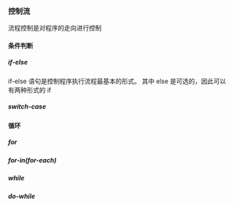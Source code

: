 ### 控制流
流程控制是对程序的走向进行控制
#### 条件判断
##### if-else
if-else 语句是控制程序执行流程最基本的形式。 其中 else 是可选的，因此可以有两种形式的 if
##### switch-case

#### 循环
##### for
##### for-in(for-each)
##### while
##### do-while
